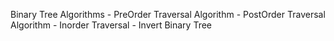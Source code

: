 Binary Tree Algorithms
    - PreOrder Traversal Algorithm
    - PostOrder Traversal Algorithm
    - Inorder Traversal
    - Invert Binary Tree